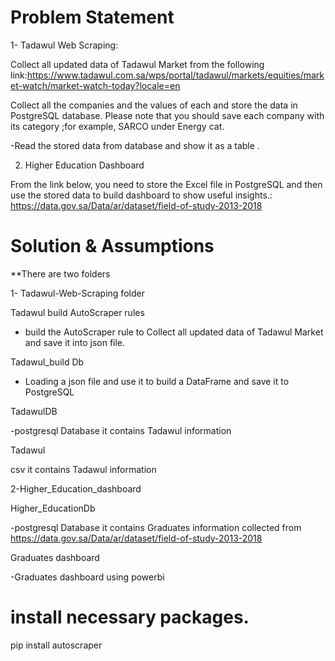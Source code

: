 # Problem Statement
1- Tadawul Web Scraping:

  Collect all updated data of Tadawul Market from the following link:https://www.tadawul.com.sa/wps/portal/tadawul/markets/equities/market-watch/market-watch-today?locale=en

  Collect all the companies and the values of each and store the data in PostgreSQL database. Please note that you should save each company with its category ;for example, SARCO under Energy cat.

  -Read the stored data from database and show it as a table .

2. Higher Education Dashboard

  From the link below, you need to store the Excel file in PostgreSQL and then use the stored data to build dashboard to show useful insights.: 
  https://data.gov.sa/Data/ar/dataset/field-of-study-2013-2018

# Solution & Assumptions

**There are two folders


1- Tadawul-Web-Scraping folder



  Tadawul build AutoScraper rules
  
  - build the AutoScraper rule to Collect all updated data of Tadawul Market and save it into json file.
  
  Tadawul_build Db
  
  - Loading a json file and use it to build a DataFrame and save it to PostgreSQL
  
  TadawulDB
  

  -postgresql Database it contains Tadawul information
  
  Tadawul
  
  csv it contains Tadawul information 
  
2-Higher_Education_dashboard

  Higher_EducationDb
  
  -postgresql Database it contains Graduates information collected from https://data.gov.sa/Data/ar/dataset/field-of-study-2013-2018
  
  Graduates dashboard
  
  -Graduates dashboard using powerbi



# install necessary packages.

pip install autoscraper

